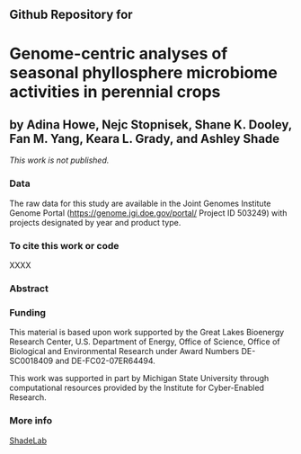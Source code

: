 ## Github Repository for
# Genome-centric analyses of seasonal phyllosphere microbiome activities in perennial crops

## by Adina Howe, Nejc Stopnisek, Shane K. Dooley, Fan M. Yang, Keara L. Grady, and Ashley Shade


<i>This work is not published.</i>


### Data
The raw data for this study are available in the Joint Genomes Institute Genome Portal (https://genome.jgi.doe.gov/portal/ Project ID 503249) with projects designated by year and product type.


### To cite this work or code
XXXX


### Abstract


### Funding
This material is based upon work supported by the Great Lakes Bioenergy Research Center, U.S. Department of Energy, Office of Science, Office of Biological and Environmental Research under Award Numbers DE-SC0018409 and DE-FC02-07ER64494.

This work was supported in part by Michigan State University through computational resources provided by the Institute for Cyber-Enabled Research.


### More info
[ShadeLab](http://ashley17061.wixsite.com/shadelab/home)
